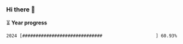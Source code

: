 ### Hi there :wave:

:hourglass_flowing_sand: **Year progress**

```txt
2024 [##############################                    ] 60.93%
```
